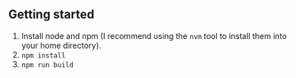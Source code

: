 ## Getting started

1. Install node and npm (I recommend using the `nvm` tool to install them into your home directory).
2. `npm install`
3. `npm run build`
